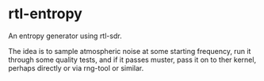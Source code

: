 rtl-entropy
===========

An entropy generator using rtl-sdr.

The idea is to sample atmospheric noise at some starting frequency, run it through some 
quality tests, and if it passes muster, pass it on to ther kernel, perhaps directly or 
via rng-tool or similar.



